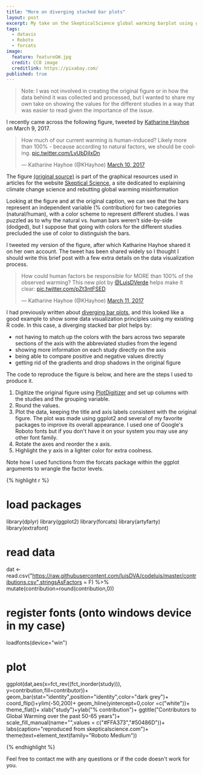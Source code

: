 ```yaml
---
title: "More on diverging stacked bar plots"
layout: post
excerpt: My take on the SkepticalScience global warming barplot using ggplot, includes code and data.
tags:
  - datavis
  - Roboto
  - forcats
image:
  feature: featureGW.jpg
  credit: CC0 image
  creditlink: https://pixabay.com/
published: true
---
```

> Note: I was not involved in creating the original figure or in how the data behind it was collected and processed, but I wanted to share my own take on showing the values for the different studies in a way that was easier to read given the importance of the issue.

I recently came across the following figure, tweeted by [Katharine Hayhoe](https://twitter.com/KHayhoe) on March 9, 2017. 

<blockquote class="twitter-tweet" data-lang="en"><p lang="en" dir="ltr">How much of our current warming is human-induced? Likely more than 100% - because according to natural factors, we should be cooling. <a href="https://t.co/LyUbDjIxDn">pic.twitter.com/LyUbDjIxDn</a></p>&mdash; Katharine Hayhoe (@KHayhoe) <a href="https://twitter.com/KHayhoe/status/839994424130174977">March 10, 2017</a></blockquote>
<script async src="//platform.twitter.com/widgets.js" charset="utf-8"></script>

The figure [(original source)](https://skepticalscience.com/graphics.php?g=57) is part of the graphical resources used in articles for the website [Skeptical Science](https://skepticalscience.com), a site dedicated to explaining climate change science and rebutting global warming misinformation

Looking at the figure and at the original caption, we can see that the bars represent an independent variable (% contribution) for two categories (natural/human), with a color scheme to represent different studies. I was puzzled as to why the natural vs. human bars weren’t side-by-side (dodged), but I suppose that going with colors for the different studies precluded the use of color to distinguish the bars.

I tweeted my version of the figure, after which Katharine Hayhoe shared it on her own account. The tweet has been shared widely so I thought I should write this brief post with a few extra details on the data visualization process.   

<blockquote class="twitter-tweet" data-lang="en"><p lang="en" dir="ltr">How could human factors be responsible for MORE than 100% of the observed warming? This new plot by <a href="https://twitter.com/LuisDVerde">@LuisDVerde</a> helps make it clear: <a href="https://t.co/pZt3ntFSED">pic.twitter.com/pZt3ntFSED</a></p>&mdash; Katharine Hayhoe (@KHayhoe) <a href="https://twitter.com/KHayhoe/status/840581942273810432">March 11, 2017</a></blockquote>
<script async src="//platform.twitter.com/widgets.js" charset="utf-8"></script>

I had previously written about [diverging bar plots](http://luisdva.github.io/Diverging-bar-plots/), and this looked like a good example to show some data visualization principles using my existing R code. In this case, a diverging stacked bar plot helps by: 

- not having to match up the colors with the bars across two separate sections of the axis with the abbreviated studies from the legend
- showing more information on each study directly on the axis
- being able to compare positive and negative values directly
- getting rid of the gradients and drop shadows in the original figure

The code to reproduce the figure is below, and here are the steps I used to produce it.

1. Digitize the original figure using [PlotDigitizer](http://plotdigitizer.sourceforge.net/) and set up columns with the studies and the grouping variable. 
2. Round the values. 
3. Plot the data, keeping the title and axis labels consistent with the original figure. The plot was made using ggplot2 and several of my favorite packages to improve its overall appearance. I used one of Google's Roboto fonts but if you don't have it on your system you may use any other font family.
4. Rotate the axes and reorder the x axis.
5. Highlight the y axis in a lighter color for extra coolness.

Note how I used functions from the forcats package within the ggplot arguments to wrangle the factor levels.

{% highlight r %}

# load packages
library(dplyr)
library(ggplot2)
library(forcats)
library(artyfarty)
library(extrafont)
# read data
dat <- read.csv("https://raw.githubusercontent.com/luisDVA/codeluis/master/contributions.csv",stringsAsFactors = F) %>% 
          mutate(contribution=round(contribution,0))
# register fonts (onto windows device in my case)
loadfonts(device="win")
# plot
ggplot(dat,aes(x=fct_rev((fct_inorder(study))), y=contribution,fill=contributor))+
  geom_bar(stat="identity",position="identity",color="dark grey")+
  coord_flip()+ylim(-50,200)+
  geom_hline(yintercept=0,color =c("white"))+
  theme_flat()+
  xlab("study")+ylab("% contribution")+
  ggtitle("Contributors to Global Warming over the past 50-65 years")+
  scale_fill_manual(name="",values = c("#FFA373","#50486D"))+
  labs(caption="reproduced from skepticalscience.com")+
  theme(text=element_text(family="Roboto Medium"))
    
{% endhighlight %}

Feel free to contact me with any questions or if the code doesn't work for you.
